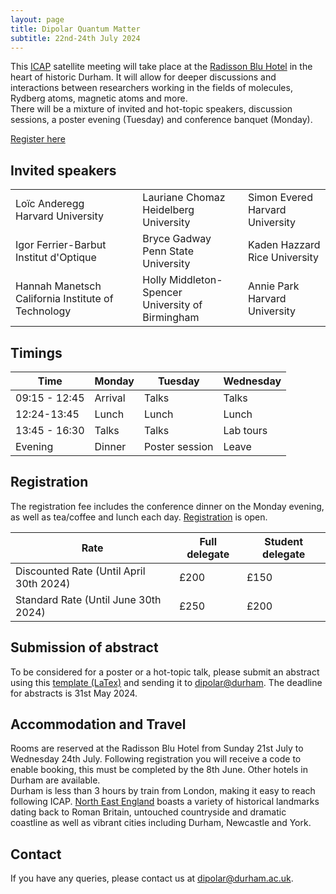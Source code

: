 ```yaml
---
layout: page
title: Dipolar Quantum Matter
subtitle: 22nd-24th July 2024
---
```

This [ICAP](https://icap28.com/) satellite meeting will take place at the [Radisson Blu Hotel]( https://www.radissonhotels.com/en-us/hotels/radisson-blu-durham?facilitatorId=RHGSEM&cid=a%3Aps+b%3Abng+c%3Aemea+i%3Abrand+e%3Ardb+d%3Aukirwe+r%3Abrt+f%3Aen-US+g%3Aho+h%3AGBXVU1+v%3Acf&gclid=d215526a5491147c6fea37a1275fea3f&gclsrc=3p.ds&msclkid=d215526a5491147c6fea37a1275fea3f&utm_source=bing&utm_medium=cpc&utm_campaign=MS_GBR-IRL_CR_UKIRWE_sk_Brand_Durham_GBXVU1_EN_PH%26EX_United+Kingdom&utm_term=radisson+blu+durham&utm_content=Brand_Durham_Hotel_EX_A.+Migration) 
in the heart of historic Durham. It will allow for deeper discussions and interactions between researchers working in the fields of molecules, Rydberg atoms, magnetic atoms and more. <br> 
There will be a mixture of invited and hot-topic speakers, discussion sessions, a poster evening (Tuesday) and conference banquet (Monday). <br> 

[Register here](https://pay.durham.ac.uk/event-durham/dipolar-quantum-matter)

## Invited speakers
<table>
<tr><td><img src="{{ site.url }}{{ site.baseurl }}/events/img/Loic_small.png" alt="" /> <br>Loïc Anderegg <br> Harvard University </td><td> <img src="{{ site.url }}{{ site.baseurl }}/events/img/Lauriane_small.png" alt="" /> <br>Lauriane Chomaz <br> Heidelberg University </td><td> <img src="{{ site.url }}{{ site.baseurl }}/events/img/simon_small.png" alt="" /> <br>Simon Evered <br> Harvard University</td></tr> 
<tr><td><img src="{{ site.url }}{{ site.baseurl }}/events/img/Igor_small.png" alt="" /> <br>Igor Ferrier-Barbut <br> Institut d'Optique</td><td><img src="{{ site.url }}{{ site.baseurl }}/events/img/bryce_small.png" alt="" /> <br>Bryce Gadway <br> Penn State University</td><td><img src="{{ site.url }}{{ site.baseurl }}/events/img/kaden_small.png" alt="" /> <br>Kaden Hazzard <br> Rice University </td></tr>
<tr><td><img src="{{ site.url }}{{ site.baseurl }}/events/img/hannah_small.png" alt="" /> <br> Hannah Manetsch<br> California Institute of Technology</td><td><img src="{{ site.url }}{{ site.baseurl }}/events/img/Holly_small.png" alt="" /> <br> Holly Middleton-Spencer <br> University of Birmingham</td><td><img src="{{ site.url }}{{ site.baseurl }}/events/img/annie_small.png" alt="" /> <br>Annie Park <br> Harvard University</td></tr> 
</table>

## Timings

| Time |Monday | Tuesday | Wednesday |
|---|----|-----|------|
|09:15 - 12:45 | Arrival | Talks | Talks|
|12:24-13:45 | Lunch | Lunch | Lunch |
|13:45 - 16:30 | Talks | Talks | Lab tours|
|Evening | Dinner | Poster session | Leave|

## Registration
The registration fee includes the conference dinner on the Monday evening, as well as tea/coffee and lunch each day. [Registration](https://pay.durham.ac.uk/event-durham/dipolar-quantum-matter) is open.

| Rate  |Full delegate |Student delegate |
|---|----|-----|
|Discounted Rate (Until April 30th 2024) | £200 | £150|
|Standard Rate (Until June 30th 2024) | £250 | £200|




## Submission of abstract
To be considered for a poster or a hot-topic talk, please submit an abstract using this <a href="https://durham-qlm.uk/events/dqm2024_abstract_template.tex" download> template (LaTex)</a> and sending it to <a href="mailto:dipolar@durham.ac.uk?subject=Dipolar meeting abstract submission">dipolar@durham</a>. The deadline for abstracts is 31st May 2024.
## Accommodation and Travel
Rooms are reserved at the Radisson Blu Hotel from Sunday 21st July to Wednesday 24th July. Following registration you will receive a code to enable booking, this must be completed by the 8th June. Other hotels in Durham are available. <br>
Durham is less than 3 hours by train from London, making it easy to reach following ICAP. [North East England](https://www.visitnortheastengland.com/) boasts a variety of historical landmarks dating back to Roman Britain, untouched countryside and dramatic coastline as well as vibrant cities including Durham, Newcastle and York. 

## Contact
If you have any queries, please contact us at dipolar@durham.ac.uk.

